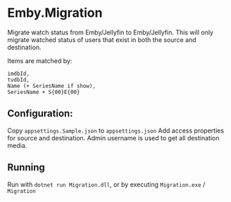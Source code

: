 # Emby.Migration

Migrate watch status from Emby/Jellyfin to Emby/Jellyfin. This will only migrate watched status of users that exist in both the source and destination. 

Items are matched by:
```
imdbId,
tvdbId,
Name (+ SeriesName if show),
SeriesName + S{00}E{00}
```


## Configuration:
Copy `appsettings.Sample.json` to `appsettings.json`
Add access properties for source and destination. Admin username is used to get all destination media.


## Running
Run with `dotnet run Migration.dll`, or by executing `Migration.exe` / `Migration`
